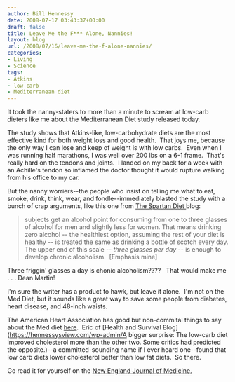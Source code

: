 ```yaml
---
author: Bill Hennessy
date: 2008-07-17 03:43:37+00:00
draft: false
title: Leave Me the F*** Alone, Nannies!
layout: blog
url: /2008/07/16/leave-me-the-f-alone-nannies/
categories:
- Living
- Science
tags:
- Atkins
- low carb
- Mediterranean diet
---
```


It took the nanny-staters to more than a minute to scream at low-carb dieters like me about the Mediterranean Diet study released today.

The study shows that Atkins-like, low-carbohydrate diets are the most effective kind for both weight loss and good health.  That joys me, because the only way I can lose and keep of weight is with low carbs.  Even when I was running half marathons, I was well over 200 lbs on a 6-1 frame.  That's really hard on the tendons and joints.  I landed on my back for a week with an Achille's tendon so inflamed the doctor thought it would rupture walking from his office to my car.

But the nanny worriers--the people who insist on telling me what to eat, smoke, drink, think, wear, and fondle--immediately blasted the study with a bunch of crap arguments, like this one from [The Spartan Diet ](https://thespartandiet.blogspot.com/2008/07/mediterranean-diet-research-deeply.html)blog:


> subjects get an alcohol point for consuming from one to three glasses of alcohol for men and slightly less for women. That means drinking zero alcohol -- the healthiest option, assuming the rest of your diet is healthy -- is treated the same as drinking a bottle of scotch every day. The upper end of this scale -- _three glasses per day_ -- is enough to develop chronic alcoholism.  [Emphasis mine]


Three friggin' glasses a day is chonic alcoholism????   That would make me . . . Dean Martin!

I'm sure the writer has a product to hawk, but leave it alone.  I'm not on the Med Diet, but it sounds like a great way to save some people from diabetes, heart disease, and 48-inch waists.

The American Heart Association has good but non-commital things to say about the Med diet [here](https://www.americanheart.org/presenter.jhtml?identifier=4644).  Eric of [Health and Survival Blog](https://hennessysview.com/wp-admin/A bigger surprise: The low-carb diet improved cholesterol more than the other two. Some critics had predicted the opposite.)--a committed-sounding name if I ever heard one--found that low carb diets lower cholesterol better than low fat diets.  So there.

Go read it for yourself on the [New England Journal of Medicine.](https://nejm.org)

